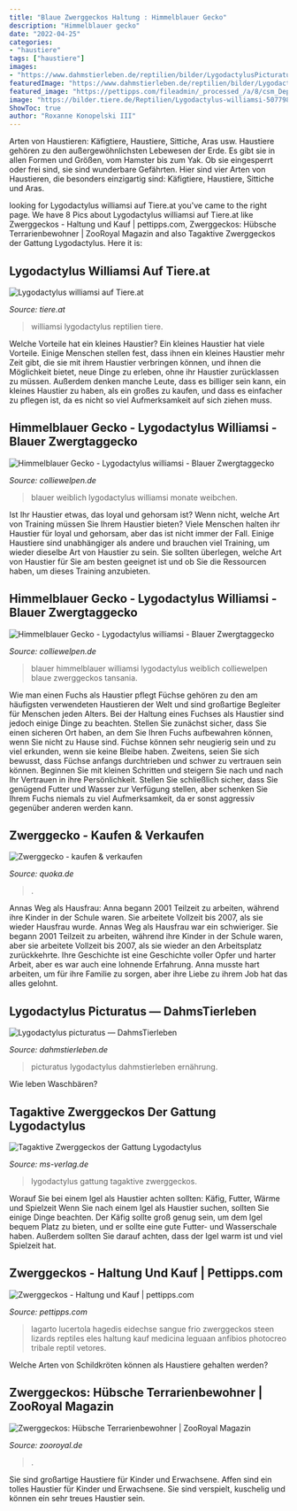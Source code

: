 ```yaml
---
title: "Blaue Zwerggeckos Haltung : Himmelblauer Gecko"
description: "Himmelblauer gecko"
date: "2022-04-25"
categories:
- "haustiere"
tags: ["haustiere"]
images:
- "https://www.dahmstierleben.de/reptilien/bilder/LygodactylusPicturatus/lygodactylus-picturatus-3.jpg"
featuredImage: "https://www.dahmstierleben.de/reptilien/bilder/LygodactylusPicturatus/lygodactylus-picturatus-3.jpg"
featured_image: "https://pettipps.com/fileadmin/_processed_/a/8/csm_Depositphotos_29823941_ds_400_918d2a8df6.jpg"
image: "https://bilder.tiere.de/Reptilien/Lygodactylus-williamsi-507798_1580404587.jpg"
ShowToc: true
author: "Roxanne Konopelski III"
---
```



Arten von Haustieren: Käfigtiere, Haustiere, Sittiche, Aras usw.
Haustiere gehören zu den außergewöhnlichsten Lebewesen der Erde. Es gibt sie in allen Formen und Größen, vom Hamster bis zum Yak. Ob sie eingesperrt oder frei sind, sie sind wunderbare Gefährten. Hier sind vier Arten von Haustieren, die besonders einzigartig sind: Käfigtiere, Haustiere, Sittiche und Aras.

	

		
looking for Lygodactylus williamsi auf Tiere.at you've came to the right page. We have 8 Pics about Lygodactylus williamsi auf Tiere.at like Zwerggeckos - Haltung und Kauf | pettipps.com, Zwerggeckos: Hübsche Terrarienbewohner | ZooRoyal Magazin and also Tagaktive Zwerggeckos der Gattung Lygodactylus. Here it is:
		
    
## Lygodactylus Williamsi Auf Tiere.at

<img loading=lazy src="https://bilder.tiere.de/Reptilien/Lygodactylus-williamsi-507798_1580404587.jpg" onerror="this.onerror=null;this.src='https://tse1.mm.bing.net/th?id=OIP.z-FNiLLCD9AhggIGuYP7owAAAA&amp;pid=15.1';" alt="Lygodactylus williamsi auf Tiere.at">

_Source: tiere.at_

>williamsi lygodactylus reptilien tiere. 

	

Welche Vorteile hat ein kleines Haustier?
Ein kleines Haustier hat viele Vorteile. Einige Menschen stellen fest, dass ihnen ein kleines Haustier mehr Zeit gibt, die sie mit ihrem Haustier verbringen können, und ihnen die Möglichkeit bietet, neue Dinge zu erleben, ohne ihr Haustier zurücklassen zu müssen. Außerdem denken manche Leute, dass es billiger sein kann, ein kleines Haustier zu haben, als ein großes zu kaufen, und dass es einfacher zu pflegen ist, da es nicht so viel Aufmerksamkeit auf sich ziehen muss.

    
## Himmelblauer Gecko - Lygodactylus Williamsi - Blauer Zwergtaggecko

<img loading=lazy src="https://colliewelpen.de/Blauer_Zwerggecko_weiblich-1.jpg" onerror="this.onerror=null;this.src='https://tse4.mm.bing.net/th?id=OIP.n9xBqZA2YayGMc7yjWXo_wHaHm&amp;pid=15.1';" alt="Himmelblauer Gecko - Lygodactylus williamsi - Blauer Zwergtaggecko">

_Source: colliewelpen.de_

>blauer weiblich lygodactylus williamsi monate weibchen. 

	

Ist Ihr Haustier etwas, das loyal und gehorsam ist? Wenn nicht, welche Art von Training müssen Sie Ihrem Haustier bieten?
Viele Menschen halten ihr Haustier für loyal und gehorsam, aber das ist nicht immer der Fall. Einige Haustiere sind unabhängiger als andere und brauchen viel Training, um wieder dieselbe Art von Haustier zu sein. Sie sollten überlegen, welche Art von Haustier für Sie am besten geeignet ist und ob Sie die Ressourcen haben, um dieses Training anzubieten.

    
## Himmelblauer Gecko - Lygodactylus Williamsi - Blauer Zwergtaggecko

<img loading=lazy src="http://www.colliewelpen.de/Gecko_blau6.jpg" onerror="this.onerror=null;this.src='https://tse1.mm.bing.net/th?id=OIP.smXPRDYXp4pqDmaIuIBE1gHaFI&amp;pid=15.1';" alt="Himmelblauer Gecko - Lygodactylus williamsi - Blauer Zwergtaggecko">

_Source: colliewelpen.de_

>blauer himmelblauer williamsi lygodactylus weiblich colliewelpen blaue zwerggeckos tansania. 

	

Wie man einen Fuchs als Haustier pflegt
Füchse gehören zu den am häufigsten verwendeten Haustieren der Welt und sind großartige Begleiter für Menschen jeden Alters. Bei der Haltung eines Fuchses als Haustier sind jedoch einige Dinge zu beachten. Stellen Sie zunächst sicher, dass Sie einen sicheren Ort haben, an dem Sie Ihren Fuchs aufbewahren können, wenn Sie nicht zu Hause sind. Füchse können sehr neugierig sein und zu viel erkunden, wenn sie keine Bleibe haben. Zweitens, seien Sie sich bewusst, dass Füchse anfangs durchtrieben und schwer zu vertrauen sein können. Beginnen Sie mit kleinen Schritten und steigern Sie nach und nach Ihr Vertrauen in ihre Persönlichkeit. Stellen Sie schließlich sicher, dass Sie genügend Futter und Wasser zur Verfügung stellen, aber schenken Sie Ihrem Fuchs niemals zu viel Aufmerksamkeit, da er sonst aggressiv gegenüber anderen werden kann.

    
## Zwerggecko - Kaufen &amp; Verkaufen

<img loading=lazy src="https://pic0.qimage.de/90/12/93/s238931290.jpg" onerror="this.onerror=null;this.src='https://tse3.mm.bing.net/th?id=OIP.0cvcelBn8waLMqc6plLh2wAAAA&amp;pid=15.1';" alt="Zwerggecko - kaufen &amp; verkaufen">

_Source: quoka.de_

>. 

	

Annas Weg als Hausfrau: Anna begann 2001 Teilzeit zu arbeiten, während ihre Kinder in der Schule waren. Sie arbeitete Vollzeit bis 2007, als sie wieder Hausfrau wurde.
Annas Weg als Hausfrau war ein schwieriger. Sie begann 2001 Teilzeit zu arbeiten, während ihre Kinder in der Schule waren, aber sie arbeitete Vollzeit bis 2007, als sie wieder an den Arbeitsplatz zurückkehrte. Ihre Geschichte ist eine Geschichte voller Opfer und harter Arbeit, aber es war auch eine lohnende Erfahrung. Anna musste hart arbeiten, um für ihre Familie zu sorgen, aber ihre Liebe zu ihrem Job hat das alles gelohnt.

    
## Lygodactylus Picturatus — DahmsTierleben

<img loading=lazy src="https://www.dahmstierleben.de/reptilien/bilder/LygodactylusPicturatus/lygodactylus-picturatus-3.jpg" onerror="this.onerror=null;this.src='https://tse3.mm.bing.net/th?id=OIP.xkM2uXJm20pOEfJZR_SKEwHaE7&amp;pid=15.1';" alt="Lygodactylus picturatus — DahmsTierleben">

_Source: dahmstierleben.de_

>picturatus lygodactylus dahmstierleben ernährung. 

	

Wie leben Waschbären?

    
## Tagaktive Zwerggeckos Der Gattung Lygodactylus

<img loading=lazy src="https://www.ms-verlag.de/media/com_hikashop/upload/tagzwerggeckos1.jpg" onerror="this.onerror=null;this.src='https://tse1.mm.bing.net/th?id=OIP.CRddexA8ApjEGs2fmMX_zAHaEz&amp;pid=15.1';" alt="Tagaktive Zwerggeckos der Gattung Lygodactylus">

_Source: ms-verlag.de_

>lygodactylus gattung tagaktive zwerggeckos. 

	

Worauf Sie bei einem Igel als Haustier achten sollten: Käfig, Futter, Wärme und Spielzeit
Wenn Sie nach einem Igel als Haustier suchen, sollten Sie einige Dinge beachten. Der Käfig sollte groß genug sein, um dem Igel bequem Platz zu bieten, und er sollte eine gute Futter- und Wasserschale haben. Außerdem sollten Sie darauf achten, dass der Igel warm ist und viel Spielzeit hat.

    
## Zwerggeckos - Haltung Und Kauf | Pettipps.com

<img loading=lazy src="https://pettipps.com/fileadmin/_processed_/a/8/csm_Depositphotos_29823941_ds_400_918d2a8df6.jpg" onerror="this.onerror=null;this.src='https://tse1.mm.bing.net/th?id=OIP.wrhR-wqkXxUumilMcAtS2AAAAA&amp;pid=15.1';" alt="Zwerggeckos - Haltung und Kauf | pettipps.com">

_Source: pettipps.com_

>lagarto lucertola hagedis eidechse sangue frio zwerggeckos steen lizards reptiles eles haltung kauf medicina leguaan anfibios photocreo tribale reptil vetores. 

	

Welche Arten von Schildkröten können als Haustiere gehalten werden?

    
## Zwerggeckos: Hübsche Terrarienbewohner | ZooRoyal Magazin

<img loading=lazy src="https://www.zooroyal.de/magazin/wp-content/uploads/2016/01/Gelbkopf-Zwerggecko-175x131.jpg" onerror="this.onerror=null;this.src='https://tse1.mm.bing.net/th?id=OIP.ep0uZ9ZPmqW_xB3oRxOZsgAAAA&amp;pid=15.1';" alt="Zwerggeckos: Hübsche Terrarienbewohner | ZooRoyal Magazin">

_Source: zooroyal.de_

>. 

	

Sie sind großartige Haustiere für Kinder und Erwachsene.
Affen sind ein tolles Haustier für Kinder und Erwachsene. Sie sind verspielt, kuschelig und können ein sehr treues Haustier sein.

